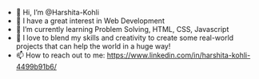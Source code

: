 - 👋 Hi, I’m @Harshita-Kohli
- 👀 I have a great interest in Web Development
- 🌱 I’m currently learning Problem Solving, HTML, CSS, Javascript
- 💎 I love to blend my skills and creativity to create some real-world projects that can help the world in a huge way! 
- 📫 How to reach out to me: https://www.linkedin.com/in/harshita-kohli-4499b91b6/ 


<!---
Harshita-Kohli/Harshita-Kohli is a ✨ special ✨ repository because its `README.md` (this file) appears on your GitHub profile.
You can click the Preview link to take a look at your changes.
--->
